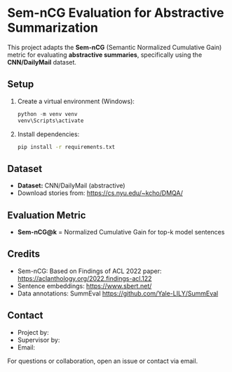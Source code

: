 

# Sem-nCG Evaluation for Abstractive Summarization

This project adapts the **Sem-nCG** (Semantic Normalized Cumulative Gain) metric for evaluating **abstractive summaries**, specifically using the **CNN/DailyMail** dataset.


## Setup

1. Create a virtual environment (Windows):
   ```powershell
   python -m venv venv
   venv\Scripts\activate
   ```
2. Install dependencies:
   ```bash
   pip install -r requirements.txt
   ```

## Dataset

- **Dataset:** CNN/DailyMail (abstractive)
- Download stories from: https://cs.nyu.edu/~kcho/DMQA/

## Evaluation Metric

- **Sem-nCG@k** = Normalized Cumulative Gain for top-k model sentences


## Credits

- Sem-nCG: Based on Findings of ACL 2022 paper: https://aclanthology.org/2022.findings-acl.122
- Sentence embeddings: https://www.sbert.net/
- Data annotations: SummEval https://github.com/Yale-LILY/SummEval

## Contact

- Project by:
- Supervisor by:
- Email:

For questions or collaboration, open an issue or contact via email.
